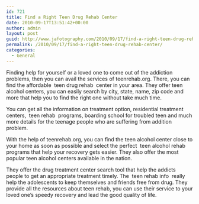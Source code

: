 ```yaml
---
id: 721
title: Find a Right Teen Drug Rehab Center
date: 2010-09-17T13:51:42+00:00
author: admin
layout: post
guid: http://www.jafotography.com/2010/09/17/find-a-right-teen-drug-rehab-center/
permalink: /2010/09/17/find-a-right-teen-drug-rehab-center/
categories:
  - General
---
```

Finding help for yourself or a loved one to come out of the addiction problems, then you can avail the services of teenrehab.org. There, you can find the affordable &nbsp;teen drug rehab&nbsp; center in your area. They offer teen alcohol centers, you can easily search by city, state, name, zip code and more that help you to find the right one without take much time.

You can get all the information on treatment option, residential treatment centers, &nbsp;teen rehab&nbsp; programs, boarding school for troubled teen and much more details for the teenage people who are suffering from addition problem.

With the help of teenrehab.org, you can find the teen alcohol center close to your home as soon as possible and select the perfect &nbsp;teen alcohol rehab&nbsp; programs that help your recovery gets easier. They also offer the most popular teen alcohol centers available in the nation.

They offer the drug treatment center search tool that help the addicts people to get an appropriate treatment timely. The &nbsp;teen rehab info&nbsp; really help the adolescents to keep themselves and friends free from drug. They provide all the resources about teen rehab, you can use their service to your loved one&#8217;s speedy recovery and lead the good quality of life.